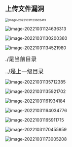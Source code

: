 ## 上传文件漏洞



<img src="C:\Users\Max\AppData\Roaming\Typora\typora-user-images\image-20221031123602413.png" alt="image-20221031123602413" style="zoom:67%;" />

![image-20221031124636313](C:\Users\Max\AppData\Roaming\Typora\typora-user-images\image-20221031124636313.png)

![image-20221031130200360](C:\Users\Max\AppData\Roaming\Typora\typora-user-images\image-20221031130200360.png)

![image-20221031134521980](C:\Users\Max\AppData\Roaming\Typora\typora-user-images\image-20221031134521980.png)

<font size=4>./是当前目录</font>

<font size=4>../是上一级目录</font>

![image-20221031135712385](C:\Users\Max\AppData\Roaming\Typora\typora-user-images\image-20221031135712385.png)

![image-20221031135921702](C:\Users\Max\AppData\Roaming\Typora\typora-user-images\image-20221031135921702.png)

![image-20221031161934184](C:\Users\Max\AppData\Roaming\Typora\typora-user-images\image-20221031161934184.png)

![image-20221031164034776](C:\Users\Max\AppData\Roaming\Typora\typora-user-images\image-20221031164034776.png)

![image-20221031165911715](C:\Users\Max\AppData\Roaming\Typora\typora-user-images\image-20221031165911715.png)

![image-20221031170455959](C:\Users\Max\AppData\Roaming\Typora\typora-user-images\image-20221031170455959.png)

![image-20221031173005208](C:\Users\Max\AppData\Roaming\Typora\typora-user-images\image-20221031173005208.png)